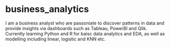 # business_analytics

I am a business analyst who are passoniate to discover patterns in data and provide insights via dashboards such as Tableau, PowerBI and Qlik.
Currently learning Python and R for baisc data analytics and EDA, as well as modelling including linear, logistic and KNN etc.
